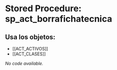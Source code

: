# Stored Procedure: sp_act_borrafichatecnica

## Usa los objetos:
- [[ACT_ACTIVOS]]
- [[ACT_CLASES]]

*No code available.*
